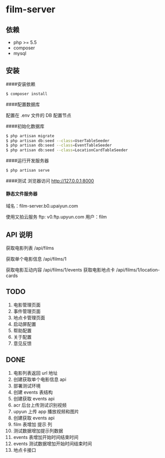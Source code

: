 # film-server

## 依赖
* php >= 5.5
* composer
* mysql

## 安装

####安装依赖
``` bash
$ composer install
```

####配置数据库

配置在 .env 文件的 DB 配置节点


####初始化数据库
``` bash
$ php artisan migrate
$ php artisan db:seed --class=UserTableSeeder
$ php artisan db:seed --class=EventTableSeeder
$ php artisan db:seed --class=LocationCardTableSeeder
```

####运行开发服务器
``` bash
$ php artisan serve
```

####测试
浏览器访问 http://127.0.0.1:8000

#### 静态文件服务器
域名：film-server.b0.upaiyun.com

使用又拍云服务
ftp: v0.ftp.upyun.com
用户：film


## API 说明

获取电影列表 /api/films

获取单个电影信息 /api/films/1

获取电影互动内容 /api/films/1/events
获取电影地点卡 /api/films/1/location-cards

## TODO
1. 电影管理页面
1. 事件管理页面
1. 地点卡管理页面
1. 启动屏配置
1. 帮助配置
1. 关于配置
1. 意见反馈

## DONE
1. 电影列表返回 url 地址
1. 创建获取单个电影信息 api
1. 部署测试环境
1. 创建 events 表结构
1. 创建获取 events api
1. acr 后台上传测试识别视频
1. upyun 上传 app 播放视频和图片
1. 创建获取 events api
1. film 表增加 提示 列
1. 测试数据增加提示列数据
1. events 表增加开始时间结束时间
1. events 测试数据增加开始时间结束时间
1. 地点卡接口
